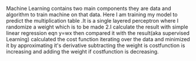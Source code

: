 Machine Learning contains two main components they are data and algorithm to train machine on that data. Here I am training my model to predict the multiplication table .It is a single layered perceptron where I randomize a weight which is to be made 2.I calculate the result with simple linear regression eqn y=wx then compared it with the result(aka supervised Learning) calculated the cost function iterating over the data and minimized it by approximating it's derivative subtracting the weight is costfunction is increasing and adding the weight if costfunction is decreasing.
